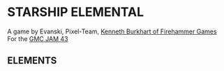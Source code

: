 # STARSHIP ELEMENTAL
A game by Evanski, Pixel-Team, [Kenneth Burkhart of Firehammer Games](https://github.com/kburkhart84)
For the [GMC JAM 43](https://forum.yoyogames.com/index.php?threads/the-frozen-gmc-jam-43.90648/)
## ELEMENTS